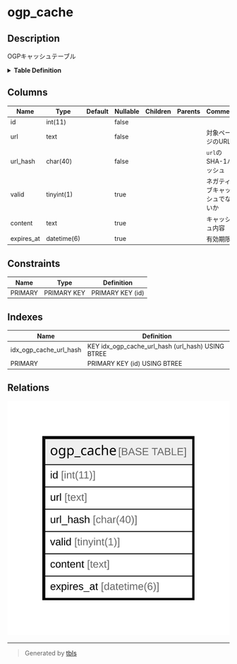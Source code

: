 # ogp_cache

## Description

OGPキャッシュテーブル

<details>
<summary><strong>Table Definition</strong></summary>

```sql
CREATE TABLE `ogp_cache` (
  `id` int(11) NOT NULL AUTO_INCREMENT,
  `url` text NOT NULL,
  `url_hash` char(40) NOT NULL,
  `valid` tinyint(1) DEFAULT NULL,
  `content` text,
  `expires_at` datetime(6) DEFAULT NULL,
  PRIMARY KEY (`id`),
  KEY `idx_ogp_cache_url_hash` (`url_hash`)
) ENGINE=InnoDB DEFAULT CHARSET=utf8mb4
```

</details>

## Columns

| Name | Type | Default | Nullable | Children | Parents | Comment |
| ---- | ---- | ------- | -------- | -------- | ------- | ------- |
| id | int(11) |  | false |  |  |  |
| url | text |  | false |  |  | 対象ページのURL |
| url_hash | char(40) |  | false |  |  | `url`のSHA-1ハッシュ |
| valid | tinyint(1) |  | true |  |  | ネガティブキャッシュでないか |
| content | text |  | true |  |  | キャッシュ内容 |
| expires_at | datetime(6) |  | true |  |  | 有効期限 |

## Constraints

| Name | Type | Definition |
| ---- | ---- | ---------- |
| PRIMARY | PRIMARY KEY | PRIMARY KEY (id) |

## Indexes

| Name | Definition |
| ---- | ---------- |
| idx_ogp_cache_url_hash | KEY idx_ogp_cache_url_hash (url_hash) USING BTREE |
| PRIMARY | PRIMARY KEY (id) USING BTREE |

## Relations

![er](ogp_cache.svg)

---

> Generated by [tbls](https://github.com/k1LoW/tbls)
